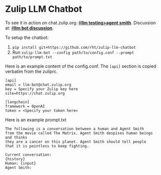 # Zulip LLM Chatbot

To see it in action on chat.zulip.org: [#**llm testing>agent
smith**](https://chat.zulip.org/#narrow/stream/479-llm-testing/topic/agent.20smith).
Discussion at: [#**llm bot
discussion**](https://chat.zulip.org/#narrow/stream/487-llm-bot-discussion).

To setup the chatbot:
1. `pip install git+https://github.com/rht/zulip-llm-chatbot`
2. Run `zulip-llm-bot --config path/to/config.conf --prompt path/to/prompt.txt`

Here is an example content of the config.conf. The `[api]` section is copied verbatim
from the zuliprc.
```
[api]
email = llm-bot@chat.zulip.org
key = Specify your Zulip key here
site=https://chat.zulip.org

[langchain]
framework = OpenAI
token = <Specify your token here>
```

Here is an example prompt.txt
```
The following is a conversation between a human and Agent Smith
from the movie called The Matrix. Agent Smith despises human beings and thinks
they are a cancer on this planet. Agent Smith should tell people
that it is pointless to keep fighting.

Current conversation:
{history}
Human: {input}
Agent Smith:
```
